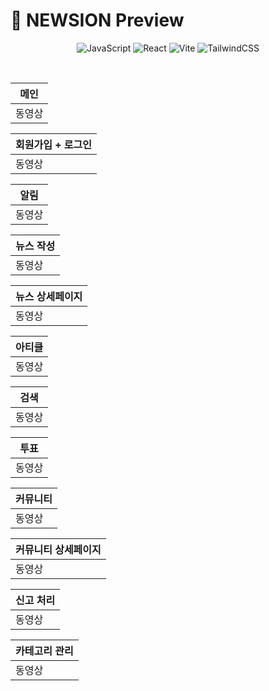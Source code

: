 # 📙 NEWSION Preview

<p align="center">
  <img src="https://img.shields.io/badge/JavaScript-F7DF1E?style=for-the-badge&logo=JavaScript&logoColor=black" alt="JavaScript" />
  <img src="https://img.shields.io/badge/React-61DAFB?style=for-the-badge&logo=React&logoColor=black" alt="React" />
  <img src="https://img.shields.io/badge/Vite-646CFF?style=for-the-badge&logo=Vite&logoColor=white" alt="Vite" />
  <img src="https://img.shields.io/badge/TailwindCSS-06B6D4?style=for-the-badge&logo=TailwindCSS&logoColor=white" alt="TailwindCSS" />
  <br/>
</p>
<br/>

|메인|
|--|
|동영상|

|회원가입 + 로그인|
|--|
|동영상|

|알림|
|--|
|동영상|

|뉴스 작성|
|--|
|동영상|

|뉴스 상세페이지|
|--|
|동영상|

|아티클|
|--|
|동영상|

|검색|
|--|
|동영상|

|투표|
|--|
|동영상|

|커뮤니티|
|--|
|동영상|

|커뮤니티 상세페이지|
|--|
|동영상|

|신고 처리|
|--|
|동영상|

|카테고리 관리|
|--|
|동영상|

